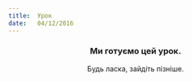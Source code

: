 ```yaml
---
title:  Урок
date:   04/12/2016
---
```


### <center>Ми готуємо цей урок.</center>
<center>Будь ласка, зайдіть пізніше.</center>